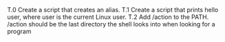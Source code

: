 T.0 Create a script that creates an alias.
T.1 Create a script that prints hello user, where user is the current Linux user.
T.2 Add /action to the PATH. /action should be the last directory the shell looks into when looking for a program
